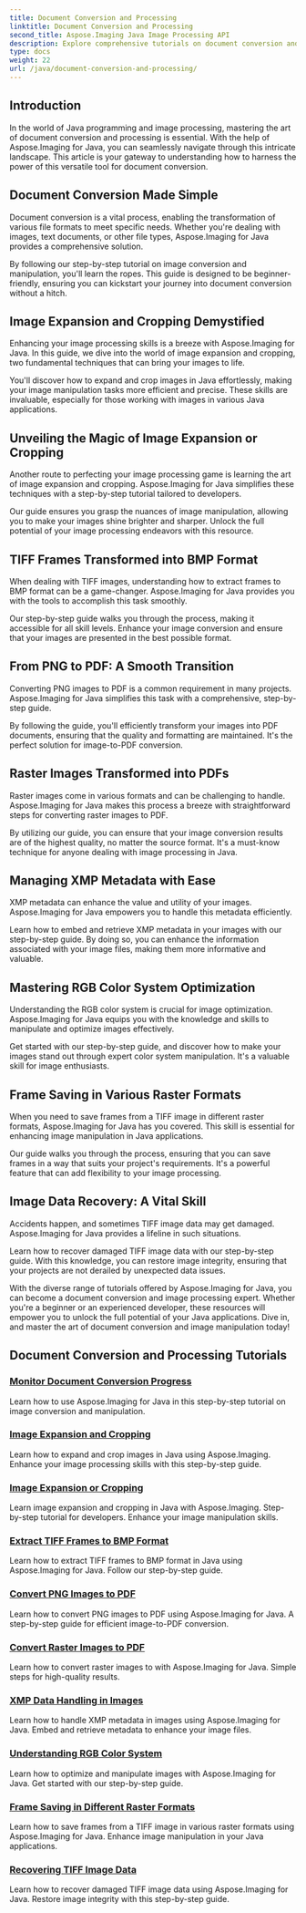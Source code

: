 ```yaml
---
title: Document Conversion and Processing
linktitle: Document Conversion and Processing
second_title: Aspose.Imaging Java Image Processing API
description: Explore comprehensive tutorials on document conversion and processing with Aspose.Imaging Java. Master image manipulation and transformation with these tutorials.
type: docs
weight: 22
url: /java/document-conversion-and-processing/
---
```


## Introduction

In the world of Java programming and image processing, mastering the art of document conversion and processing is essential. With the help of Aspose.Imaging for Java, you can seamlessly navigate through this intricate landscape. This article is your gateway to understanding how to harness the power of this versatile tool for document conversion.

## Document Conversion Made Simple

Document conversion is a vital process, enabling the transformation of various file formats to meet specific needs. Whether you're dealing with images, text documents, or other file types, Aspose.Imaging for Java provides a comprehensive solution.

By following our step-by-step tutorial on image conversion and manipulation, you'll learn the ropes. This guide is designed to be beginner-friendly, ensuring you can kickstart your journey into document conversion without a hitch.

## Image Expansion and Cropping Demystified

Enhancing your image processing skills is a breeze with Aspose.Imaging for Java. In this guide, we dive into the world of image expansion and cropping, two fundamental techniques that can bring your images to life.

You'll discover how to expand and crop images in Java effortlessly, making your image manipulation tasks more efficient and precise. These skills are invaluable, especially for those working with images in various Java applications.

## Unveiling the Magic of Image Expansion or Cropping

Another route to perfecting your image processing game is learning the art of image expansion and cropping. Aspose.Imaging for Java simplifies these techniques with a step-by-step tutorial tailored to developers.

Our guide ensures you grasp the nuances of image manipulation, allowing you to make your images shine brighter and sharper. Unlock the full potential of your image processing endeavors with this resource.

## TIFF Frames Transformed into BMP Format

When dealing with TIFF images, understanding how to extract frames to BMP format can be a game-changer. Aspose.Imaging for Java provides you with the tools to accomplish this task smoothly.

Our step-by-step guide walks you through the process, making it accessible for all skill levels. Enhance your image conversion and ensure that your images are presented in the best possible format.

## From PNG to PDF: A Smooth Transition

Converting PNG images to PDF is a common requirement in many projects. Aspose.Imaging for Java simplifies this task with a comprehensive, step-by-step guide.

By following the guide, you'll efficiently transform your images into PDF documents, ensuring that the quality and formatting are maintained. It's the perfect solution for image-to-PDF conversion.

## Raster Images Transformed into PDFs

Raster images come in various formats and can be challenging to handle. Aspose.Imaging for Java makes this process a breeze with straightforward steps for converting raster images to PDF.

By utilizing our guide, you can ensure that your image conversion results are of the highest quality, no matter the source format. It's a must-know technique for anyone dealing with image processing in Java.

## Managing XMP Metadata with Ease

XMP metadata can enhance the value and utility of your images. Aspose.Imaging for Java empowers you to handle this metadata efficiently.

Learn how to embed and retrieve XMP metadata in your images with our step-by-step guide. By doing so, you can enhance the information associated with your image files, making them more informative and valuable.

## Mastering RGB Color System Optimization

Understanding the RGB color system is crucial for image optimization. Aspose.Imaging for Java equips you with the knowledge and skills to manipulate and optimize images effectively.

Get started with our step-by-step guide, and discover how to make your images stand out through expert color system manipulation. It's a valuable skill for image enthusiasts.

## Frame Saving in Various Raster Formats

When you need to save frames from a TIFF image in different raster formats, Aspose.Imaging for Java has you covered. This skill is essential for enhancing image manipulation in Java applications.

Our guide walks you through the process, ensuring that you can save frames in a way that suits your project's requirements. It's a powerful feature that can add flexibility to your image processing.

## Image Data Recovery: A Vital Skill

Accidents happen, and sometimes TIFF image data may get damaged. Aspose.Imaging for Java provides a lifeline in such situations.

Learn how to recover damaged TIFF image data with our step-by-step guide. With this knowledge, you can restore image integrity, ensuring that your projects are not derailed by unexpected data issues.

With the diverse range of tutorials offered by Aspose.Imaging for Java, you can become a document conversion and image processing expert. Whether you're a beginner or an experienced developer, these resources will empower you to unlock the full potential of your Java applications. Dive in, and master the art of document conversion and image manipulation today!
## Document Conversion and Processing Tutorials
### [Monitor Document Conversion Progress](./monitor-document-conversion-progress/)
Learn how to use Aspose.Imaging for Java in this step-by-step tutorial on image conversion and manipulation.
### [Image Expansion and Cropping](./image-expansion-and-cropping/)
Learn how to expand and crop images in Java using Aspose.Imaging. Enhance your image processing skills with this step-by-step guide.
### [Image Expansion or Cropping](./image-expansion-or-cropping/)
Learn image expansion and cropping in Java with Aspose.Imaging. Step-by-step tutorial for developers. Enhance your image manipulation skills.
### [Extract TIFF Frames to BMP Format](./extract-tiff-frames-to-bmp-format/)
Learn how to extract TIFF frames to BMP format in Java using Aspose.Imaging for Java. Follow our step-by-step guide.
### [Convert PNG Images to PDF](./convert-png-images-to-pdf/)
Learn how to convert PNG images to PDF using Aspose.Imaging for Java. A step-by-step guide for efficient image-to-PDF conversion.
### [Convert Raster Images to PDF](./convert-raster-images-to-pdf/)
Learn how to convert raster images to   with Aspose.Imaging for Java. Simple steps for high-quality results.
### [XMP Data Handling in Images](./xmp-data-handling-in-images/)
Learn how to handle XMP metadata in images using Aspose.Imaging for Java. Embed and retrieve metadata to enhance your image files.
### [Understanding RGB Color System](./understanding-rgb-color-system/)
Learn how to optimize and manipulate images with Aspose.Imaging for Java. Get started with our step-by-step guide.
### [Frame Saving in Different Raster Formats](./frame-saving-in-different-raster-formats/)
Learn how to save frames from a TIFF image in various raster formats using Aspose.Imaging for Java. Enhance image manipulation in your Java applications.
### [Recovering TIFF Image Data](./recovering-tiff-image-data/)
Learn how to recover damaged TIFF image data using Aspose.Imaging for Java. Restore image integrity with this step-by-step guide.